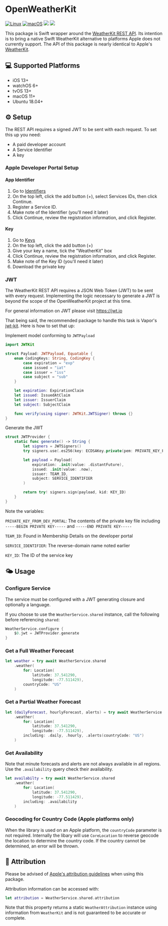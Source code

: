# OpenWeatherKit

[![Linux](https://github.com/jagreenwood/OpenWeatherKit/actions/workflows/swift-ubuntu.yml/badge.svg)](https://github.com/jagreenwood/OpenWeatherKit/actions?query=workflow%3Aswift-linux)
[![macOS](https://github.com/jagreenwood/OpenWeatherKit/actions/workflows/swift-macos.yml/badge.svg)](https://github.com/jagreenwood/OpenWeatherKit/actions?query=workflow%3Aswift-macos)
[![](https://img.shields.io/endpoint?url=https%3A%2F%2Fswiftpackageindex.com%2Fapi%2Fpackages%2Fjagreenwood%2Fopen-weather-kit%2Fbadge%3Ftype%3Dswift-versions)](https://swiftpackageindex.com/jagreenwood/open-weather-kit)
[![](https://img.shields.io/endpoint?url=https%3A%2F%2Fswiftpackageindex.com%2Fapi%2Fpackages%2Fjagreenwood%2Fopen-weather-kit%2Fbadge%3Ftype%3Dplatforms)](https://swiftpackageindex.com/jagreenwood/open-weather-kit)

This package is Swift wrapper around the [WeatherKit REST API](https://developer.apple.com/documentation/weatherkitrestapi).
Its intention is to bring a native Swift WeatherKit alternative to platforms Apple does not currently support. The API of this package 
is nearly identical to Apple's [WeatherKit](https://developer.apple.com/documentation/weatherkit). 

## 💻 Supported Platforms
- iOS 13+
- watchOS 6+
- tvOS 13+
- macOS 11+
- Ubuntu 18.04+

## ⚙️ Setup

The REST API requires a signed JWT to be sent with each request. To set this up you need:

- A paid developer account
- A Service Identifier
- A key

### Apple Developer Portal Setup

#### App Identifier

1. Go to [Identifiers](https://developer.apple.com/account/resources/identifiers/list)
2. On the top left, click the add button (+), select Services IDs, then click Continue.
3. Register a Service ID.
4. Make note of the Identifier (you'll need it later)
5. Click Continue, review the registration information, and click Register.

#### Key

1. Go to [Keys](https://developer.apple.com/account/resources/authkeys/list)
2. On the top left, click the add button (+)
3. Give your key a name, tick the "WeatherKit" box
4. Click Continue, review the registration information, and click Register.
5. Make note of the Key ID (you'll need it later)
6. Download the private key


### JWT

The WeatherKit REST API requires a JSON Web Token (JWT) to be sent with every request. Implementing the 
logic necessary to generate a JWT is beyond the scope of the OpenWeatherKit project at this time.
 
For general information on JWT please visit https://jwt.io

That being said, the recommended package to handle this task is Vapor's [jwt-kit](https://github.com/vapor/jwt-kit). Here is how to set that up:

Implement model conforming to `JWTPayload`

```swift
import JWTKit

struct Payload: JWTPayload, Equatable {
    enum CodingKeys: String, CodingKey {
        case expiration = "exp"
        case issued = "iat"
        case issuer = "iss"
        case subject = "sub"
    }

    let expiration: ExpirationClaim
    let issued: IssuedAtClaim
    let issuer: IssuerClaim
    let subject: SubjectClaim

    func verify(using signer: JWTKit.JWTSigner) throws {}
}
```

Generate the JWT

```swift
struct JWTProvider {
    static func generate() -> String {
        let signers = JWTSigners()
        try signers.use(.es256(key: ECDSAKey.private(pem: PRIVATE_KEY_FROM_DEV_PORTAL))

        let payload = Payload(
            expiration: .init(value: .distantFuture),
            issued: .init(value: .now),
            issuer: TEAM_ID,
            subject: SERVICE_IDENTIFIER
        )

        return try! signers.sign(payload, kid: KEY_ID)
    }
}
```

Note the variables:

`PRIVATE_KEY_FROM_DEV_PORTAL`: The contents of the private key file including `-----BEGIN PRIVATE KEY-----` and `-----END PRIVATE KEY-----`

`TEAM_ID`: Found in Membership Details on the developer portal

`SERVICE_IDENTIFIER`: The reverse-domain name noted earlier

`KEY_ID`: The ID of the service key

## 🌤️ Usage

### Configure Service

The service must be configured with a JWT generating closure and optionally a language.

If you choose to use the `WeatherService.shared` instance, call the following before referencing `shared`:

```swift
WeatherService.configure {
    $0.jwt = JWTProvider.generate
}
```

### Get a Full Weather Forecast 

```swift
let weather = try await WeatherService.shared
    .weather(
        for: Location(
            latitude: 37.541290,
            longitude: -77.511429),
        countryCode: "US"
    )
```

### Get a Partial Weather Forecast

```swift
let (dailyForecast, hourlyForecast, alerts) = try await WeatherService.shared
    .weather(
        for: Location(
            latitude: 37.541290,
            longitude: -77.511429),
        including: .daily, .hourly, .alerts(countryCode: "US")
    )
```

### Get Availability

Note that minute forecasts and alerts are not always available in all regions. Use the `.availability` query
check their availability.

```swift
let availabilty = try await WeatherService.shared
    .weather(
        for: Location(
            latitude: 37.541290,
            longitude: -77.511429),
        including: .availability
    )
```

### Geocoding for Country Code (Apple platforms only)

When the library is used on an Apple platform, the `countryCode` parameter is not required. Internally the libary will use `CoreLocation` to reverse geocode the location to determine the country code. If the country cannot be determined, an error will be thrown.

## 📝 Attribution

Please be advised of [Apple's attribution guidelines](https://developer.apple.com/weatherkit/get-started/#attribution-requirements) when using this package.

Attribution information can be accessed with:

```swift
let attribution = WeatherService.shared.attribution
```

Note that this property returns a static `WeatherAttribution` instance using information from `WeatherKit` and is not guaranteed to be accurate or complete.
